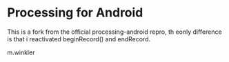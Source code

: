 Processing for Android
======================

This is a fork from the official processing-android repro, th eonly difference is that i reactivated beginRecord() and endRecord.

m.winkler
